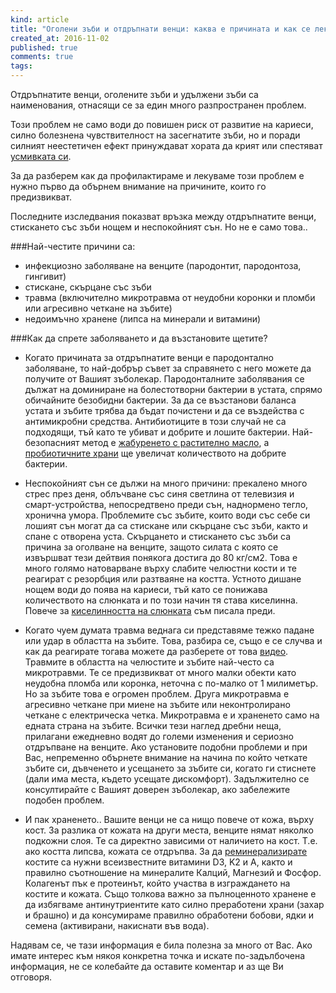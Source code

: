 ```yaml
---
kind: article
title: "Оголени зъби и отдръпнати венци: каква е причината и как се лекуват"
created_at: 2016-11-02
published: true
comments: true
tags:
--- 
```

Отдръпнатите венци, оголените зъби и удължени зъби са наименования, отнасящи се за един много разпространен проблем.<br />

Този проблем не само води до повишен риск от развитие на кариеси, силно болезнена чувствителност на засегнатите зъби, но и поради силният неестетичен ефект принуждават хората да крият или спестяват [усмивката си](http://www.bezkaries.com/blog/2016-07-06-%D1%81%D0%B8%D0%BB%D0%B0%D1%82%D0%B0-%D0%BD%D0%B0-%D1%83%D1%81%D0%BC%D0%B8%D0%B2%D0%BA%D0%B0%D1%82%D0%B0/).<br />

<!-- more -->

За да разберем как да профилактираме и лекуваме този проблем е нужно първо да обърнем внимание на причините, които го предизвикват.<br />

Последните изследвания показват връзка между отдръпнатите венци, стискането със зъби нощем и неспокойният сън. Но не е само това..

###Най-честите причини са:
- инфекциозно заболяване на венците (пародонтит, пародонтоза, гингивит)
- стискане, скърцане със зъби
- травма (включително микротравма от неудобни коронки и пломби или агресивно четкане на зъбите)
- недоимъчно хранене (липса на минерали и витамини)

###Как да спрете заболяването и да възстановите щетите?

* Когато причината за отдръпнатите венци е пародонтално заболяване, то най-добрър съвет за справянето с него можете да получите от Вашият зъболекар. Пародонталните заболявания се дължат на доминиране на болестотворни бактерии в устата, спрямо обичайните безобидни бактерии. За да се възстанови баланса устата и зъбите трябва да бъдат почистени и да се въздейства с антимикробни средства. Антибиотиците в този случай не са подходящи, тъй като те убиват и добрите и лошите бактерии. Най-безопасният метод е [жабуренето с растително масло](http://www.bezkaries.com/blog/2016-08-03-%D0%B6%D0%B0%D0%B1%D1%83%D1%80%D0%B5%D0%BD%D0%B5-%D1%81-%D0%BC%D0%B0%D1%81%D0%BB%D0%BE/), а [пробиотичните храни](http://www.bezkaries.com/blog/2014-10-14-%D1%84%D0%B5%D1%80%D0%BC%D0%B5%D0%BD%D1%82%D0%B8%D1%80%D0%B0%D0%BB%D0%B8-%D1%85%D1%80%D0%B0%D0%BD%D0%B8/) ще увеличат количеството на добрите бактерии.<br />

* Неспокойният сън се дължи на много причини: прекалено много стрес през деня, облъчване със синя светлина от телевизия и смарт-устройства, непосредтвено преди сън, наднормено тегло, хронична умора. Проблемите със зъбите, които води със себе си лошият сън могат да са стискане или скърцане със зъби, както и спане с отворена уста. 
Скърцането и стискането със зъби са причина за оголване на венците, защото силата с която се извършват тези дейтвия понякога достига до 80 кг/см2. Това е много голямо натоварване върху слабите челюстни кости и те реагират с резорбция или разтваяне на костта.
Устното дишане нощем води до поява на кариеси, тъй като се понижава количеството на слюнката и по този начин тя става киселинна. Повече за [киселинността на слюнката](http://www.bezkaries.com/blog/2016-04-07-%D0%BA%D0%B0%D1%80%D0%B8%D0%B5%D1%81-%D0%B8-%D1%81%D0%BB%D1%8E%D0%BD%D0%BA%D0%B0/) съм писала преди.

* Когато чуем думата травма веднага си представяме тежко падане или удар в областта на зъбите. Това, разбира се, също е се случва и как да реагирате тогава можете да разберете от това [видео](http://www.bezkaries.com/blog/2016-09-19-%D1%81%D1%82%D1%80%D0%B0%D1%82%D0%B5%D0%B3%D0%B8%D0%B8-%D0%BF%D1%80%D0%B8-%D1%83%D0%B4%D0%B0%D1%80-%D0%BF%D0%BE-%D0%B7%D1%8A%D0%B1%D0%B8%D1%82%D0%B5/).
Травмите в областта на челюстите и зъбите най-често са микротравми. Те се предизвикват от много малки обекти като неудобна пломба или коронка, неточна с по-малко от 1 милиметър. Но за зъбите това е огромен проблем. Друга микротравма е агресивно четкане при миене на зъбите или неконтролирано четкане с електрическа четка. Микротравма е и храненето само на едната страна на зъбите. Всички тези наглед дребни неща, прилагани ежедневно водят до големи изменения и сериозно отдръпване на венците. Ако установите подобни проблеми и при Вас, непременно обърнете внимание на начина по който четкате зъбите си, дъвченето и усещането за зъбите си, когато ги стиснете (дали има места, където усещате дискомфорт). Задължително се консултирайте с Вашият доверен зъболекар, ако забележите подобен проблем.

* И пак храненето.. Вашите венци не са нищо повече от кожа, върху кост. За разлика от кожата на други места, венците нямат няколко подкожни слоя. Те са директно зависими от наличието на кост. Т.е. ако костта липсва, кожата се отдръпва. За да [реминерализирате](http://www.bezkaries.com/blog/2014-06-02-%D0%BA%D0%B0%D0%BA-%D0%BC%D0%B0%D1%80%D0%B8%D1%8F-%D1%81%D0%B8-%D0%B2%D1%8A%D1%80%D0%BD%D0%B0-%D1%83%D1%81%D0%BC%D0%B8%D0%B2%D0%BA%D0%B0%D1%82%D0%B0/) костите са нужни всеизвестните витамини D3, K2 и A, както и правилно съотношение на минералите Калций, Магнезий и Фосфор. Колагенът пък е протеинът, който участва в изграждането на костите и кожата. Също толкова важно за пълноценното хранене е да избягваме антинутриентите като силно преработени храни (захар и брашно) и да консумираме правилно обработени бобови, ядки и семена (активирани, накиснати във вода).

Надявам се, че тази информация е била полезна за много от Вас. Ако имате интерес към някоя конкретна точка и искате по-задълбочена информация, не се колебайте да оставите коментар и аз ще Ви отговоря.


